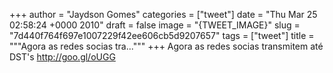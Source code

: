 
+++
author = "Jaydson Gomes"
categories = ["tweet"]
date = "Thu Mar 25 02:58:24 +0000 2010"
draft = false
image = "{TWEET_IMAGE}"
slug = "7d440f764f697e1007229f42ee606cb5d9207657"
tags = ["tweet"]
title = """Agora as redes socias tra..."""
+++
Agora as redes socias transmitem até DST's http://goo.gl/oUGG
